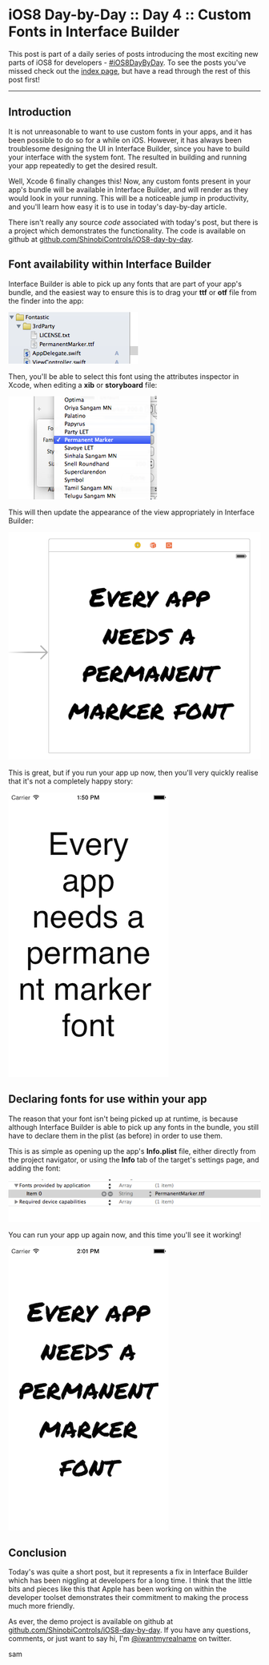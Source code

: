 # iOS8 Day-by-Day :: Day 4 :: Custom Fonts in Interface Builder

This post is part of a daily series of posts introducing the most exciting new
parts of iOS8 for developers - [#iOS8DayByDay](https://twitter.com/search?q=%23iOS8DayByDay).
To see the posts you've missed check out the [index page](http://shinobicontrols.com/iOS8DayByDay),
but have a read through the rest of this post first!

---

## Introduction

It is not unreasonable to want to use custom fonts in your apps, and it has been
possible to do so for a while on iOS. However, it has always been troublesome
designing the UI in Interface Builder, since you have to build your interface
with the system font. The resulted in building and running your app repeatedly
to get the desired result.

Well, Xcode 6 finally changes this! Now, any custom fonts present in your app's
bundle will be available in Interface Builder, and will render as they would
look in your running. This will be a noticeable jump in productivity, and you'll
learn how easy it is to use in today's day-by-day article.

There isn't really any source _code_ associated with today's post, but there is
a project which demonstrates the functionality. The code is available on github
at [github.com/ShinobiControls/iOS8-day-by-day](https://github.com/ShinobiControls/iOS8-day-by-day).

## Font availability within Interface Builder

Interface Builder is able to pick up any fonts that are part of your app's bundle,
and the easiest way to ensure this is to drag your __ttf__ or __otf__ file from
the finder into the app:

![Font Installation](images/04/font-installation-in-ib.png)

Then, you'll be able to select this font using the attributes inspector in Xcode,
when editing a __xib__ or __storyboard__ file:

![Font Selection](images/04/font-selection-in-ib.png)

This will then update the appearance of the view appropriately in Interface
Builder:

![Font Appearing in IB](images/04/font-appearing-in-ib.png)

This is great, but if you run your app up now, then you'll very quickly realise
that it's not a completely happy story:

![Font not working](images/04/font-not-working-portrait.png)

## Declaring fonts for use within your app

The reason that your font isn't being picked up at runtime, is because although
Interface Builder is able to pick up any fonts in the bundle, you still have to
declare them in the plist (as before) in order to use them.

This is as simple as opening up the app's __Info.plist__ file, either directly
from the project navigator, or using the __Info__ tab of the target's settings
page, and adding the font:

![Adding font to PList](images/04/font-added-to-plist.png)

You can run your app up again now, and this time you'll see it working!

![Font working](images/04/font-working-portrait.png)

## Conclusion

Today's was quite a short post, but it represents a fix in Interface Builder which
has been niggling at developers for a long time. I think that the little bits
and pieces like this that Apple has been working on within the developer toolset
demonstrates their commitment to making the process much more friendly.

As ever, the demo project is available on github at
[github.com/ShinobiControls/iOS8-day-by-day](https://github.com/ShinobiControls/iOS8-day-by-day).
If you have any questions, comments, or just want to say hi, I'm
[@iwantmyrealname](https://twitter.com/iwantmyrealname) on twitter.

sam
